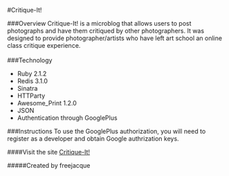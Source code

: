 #Critique-It!

[1]: http://i59.tinypic.com/2s0d4e0.png

###Overview
Critique-It! is a microblog that allows users to post photographs and have them critiqued by other photographers. It was designed to provide photographer/artists who have left art school an online class critique experience.
</br>
</br>
###Technology 
<ul>
	<li> Ruby 2.1.2
	<li> Redis 3.1.0
	<li> Sinatra
	<li> HTTParty
	<li> Awesome_Print 1.2.0
	<li> JSON
	<li> Authentication through GooglePlus
</ul>
###Instructions
To use the GooglePlus authorization, you will need to register as a developer and obtain Google authrization keys.

####Visit the site
<a href="http://powerful-reef-4488.herokuapp.com/">Critique-It!</a>

#####Created by 
freejacque

